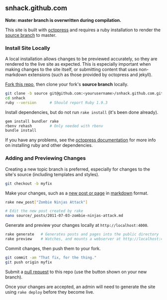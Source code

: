 ## snhack.github.com

__Note:  master branch is overwritten during compilation.__

This site is built with [octopress] and requires a ruby installation to render
the [source branch] to master.

[octopress]: http://octopress.org/docs
[octopress documentation]: http://octopress.org/docs/setup/
[source branch]: https://github.com/snhack/snhack.github.com/tree/source
[fork this repo]: https://help.github.com/articles/fork-a-repo
[pull request]: https://help.github.com/articles/using-pull-requests


### Install Site Locally

A local installation allows changes to be previewed accurately, so they are rendered to
the live site as expected.  This is especially important when making changes to the site
itself, or submitting content that uses non-markdown extensions (such as those provided
by octopress and jekyll).

[Fork this repo], then clone your fork's **source branch** locally.

```sh
git clone -b source git@github.com:<yourusername>/snhack.github.com.git snhack
cd snhack
ruby --version      # Should report Ruby 1.9.3
```

Install dependencies, but do not run `rake install` (it's been done already).

```sh
gem install bundler rake
rbenv rehash        # Only needed with rbenv
bundle install
```

If you have any problems, see the [octopress documentation] for more info on installing
ruby and other dependencies.



### Adding and Previewing Changes

Creating a new topic branch is preferred, especially for changes to the site's
source (including templates and styles).

```sh
git checkout -b myfix
```

Make your changes, such as a [new post or page] in [markdown] format.

```sh
rake new_post["Zombie Ninjas Attack"]

# Edit the new post created by rake
nano source/_posts/2011-07-03-zombie-ninjas-attack.md
```

[new post or page]: http://octopress.org/docs/blogging
[markdown]: http://daringfireball.net/projects/markdown/dingus


Generate and preview your changes locally at `http://localhost:4000`.

```sh
rake generate   # Generates posts and pages into the public directory
rake preview	# Watches, and mounts a webserver at http://localhost:4000
```

Commit changes, then push them to your fork.

```sh
git commit -am "That fix, for the thing."
git push origin myfix
```

Submit a [pull request] to this repo (use the button shown on your new branch).

Once your changes are accepted, an admin will need to generate the site
using `rake deploy` before they become live.
